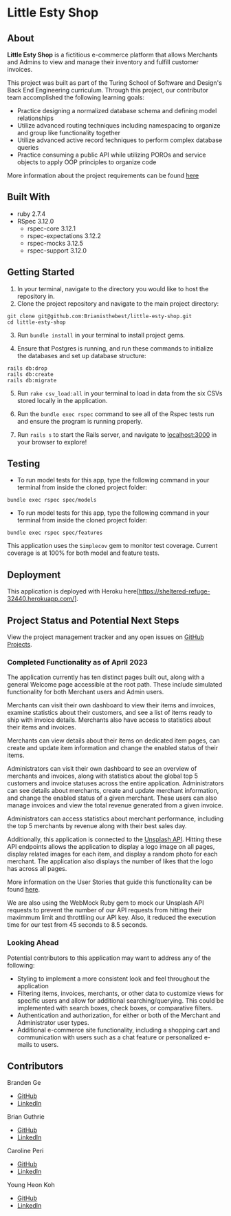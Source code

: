 # Little Esty Shop

## About

**Little Esty Shop** is a fictitious e-commerce platform that allows Merchants and Admins to view and manage their inventory and fulfill customer invoices.

This project was built as part of the Turing School of Software and Design's Back End Engineering curriculum. Through this project, our contributor team accomplished the following learning goals:

- Practice designing a normalized database schema and defining model relationships
- Utilize advanced routing techniques including namespacing to organize and group like functionality together
- Utilize advanced active record techniques to perform complex database queries
- Practice consuming a public API while utilizing POROs and service objects to apply OOP principles to organize code

More information about the project requirements can be found [here](https://sheltered-refuge-32440.herokuapp.com)

## Built With

- ruby 2.7.4
- RSpec 3.12.0
  - rspec-core 3.12.1
  - rspec-expectations 3.12.2
  - rspec-mocks 3.12.5
  - rspec-support 3.12.0

## Getting Started

1. In your terminal, navigate to the directory you would like to host the repository in.
2. Clone the project repository and navigate to the main project directory:

```
git clone git@github.com:Brianisthebest/little-esty-shop.git
cd little-esty-shop
```

3. Run `bundle install` in your terminal to install project gems.

4. Ensure that Postgres is running, and run these commands to initialize the databases and set up database structure:

```
rails db:drop
rails db:create
rails db:migrate
```

5. Run `rake csv_load:all` in your terminal to load in data from the six CSVs stored locally in the application.

6. Run the `bundle exec rspec` command to see all of the Rspec tests run and ensure the program is running properly.

7. Run `rails s` to start the Rails server, and navigate to [localhost:3000](http://localhost:3000/) in your browser to explore!

## Testing

- To run model tests for this app, type the following command in your terminal from inside the cloned project folder:

```
bundle exec rspec spec/models
```

- To run model tests for this app, type the following command in your terminal from inside the cloned project folder:

```
bundle exec rspec spec/features
```

This application uses the `Simplecov` gem to monitor test coverage. Current coverage is at 100% for both model and feature tests.

## Deployment

This application is deployed with Heroku here[https://sheltered-refuge-32440.herokuapp.com/].

## Project Status and Potential Next Steps

View the project management tracker and any open issues on [GitHub Projects](https://github.com/users/Brianisthebest/projects/2).

### Completed Functionality as of April 2023

The application currently has ten distinct pages built out, along with a general Welcome page accessible at the root path. These include simulated functionality for both Merchant users and Admin users.

Merchants can visit their own dashboard to view their items and invoices, examine statistics about their customers, and see a list of items ready to ship with invoice details. Merchants also have access to statistics about their items and invoices.

Merchants can view details about their items on dedicated item pages, can create and update item information and change the enabled status of their items.

Administrators can visit their own dashboard to see an overview of merchants and invoices, along with statistics about the global top 5 customers and invoice statuses across the entire application. Administrators can see details about merchants, create and update merchant information, and change the enabled status of a given merchant. These users can also manage invoices and view the total revenue generated from a given invoice.

Administrators can access statistics about merchant performance, including the top 5 merchants by revenue along with their best sales day.

Additionally, this application is connected to the [Unsplash API](https://unsplash.com/developers). Hitting these API endpoints allows the application to display a logo image on all pages, display related images for each item, and display a random photo for each merchant. The application also displays the number of likes that the logo has across all pages.

More information on the User Stories that guide this functionality can be found [here](https://github.com/turingschool-examples/little-esty-shop/blob/main/doc/user_stories.md).

We are also using the WebMock Ruby gem to mock our Unsplash API requests to prevent the number of our API requests from hitting their maximmum limit and throttliing our API key. Also, it reduced the execution time for our test from 45 seconds to 8.5 seconds.

### Looking Ahead

Potential contributors to this application may want to address any of the following:

- Styling to implement a more consistent look and feel throughout the application
- Filtering items, invoices, merchants, or other data to customize views for specific users and allow for additional searching/querying. This could be implemented with search boxes, check boxes, or comparative filters.
- Authentication and authorization, for either or both of the Merchant and Administrator user types.
- Additional e-commerce site functionality, including a shopping cart and communication with users such as a chat feature or personalized e-mails to users.

## Contributors

Branden Ge

- [GitHub](https://github.com/brandenge)
- [LinkedIn](https://www.linkedin.com/in/brandenge/)

Brian Guthrie

- [GitHub](https://github.com/Brianisthebest)
- [LinkedIn](https://www.linkedin.com/in/brian-guthrie-1bba73232/)

Caroline Peri

- [GitHub](https://github.com/cariperi)
- [LinkedIn](https://www.linkedin.com/in/carolineperi/)

Young Heon Koh

- [GitHub](https://github.com/kohyoungheon)
- [LinkedIn](https://www.linkedin.com/in/kohyoungheon/)
